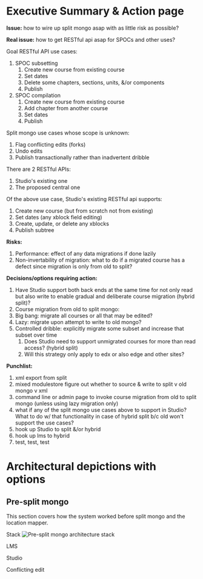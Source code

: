 # Executive Summary & Action page

**Issue:** how to wire up split mongo asap with as little risk as possible?

**Real issue:** how to get RESTful api asap for SPOCs and other uses?

Goal RESTful API use cases:

1. SPOC subsetting
    1. Create new course from existing course
    1. Set dates
    1. Delete some chapters, sections, units, &/or components
    1. Publish
1. SPOC compilation
    1. Create new course from existing course
    1. Add chapter from another course
    1. Set dates
    1. Publish

Split mongo use cases whose scope is unknown:

1. Flag conflicting edits (forks)
1. Undo edits
1. Publish transactionally rather than inadvertent dribble

There are 2 RESTful APIs:

1. Studio's existing one
1. The proposed central one

Of the above use case, Studio's existing RESTful api supports:

1. Create new course (but from scratch not from existing)
1. Set dates (any xblock field editing)
1. Create, update, or delete any xblocks
1. Publish subtree

**Risks:**

1. Performance: effect of any data migrations if done lazily
1. Non-invertability of migration: what to do if a migrated course has a defect since migration is only from old to split?

**Decisions/options requiring action:**

1. Have Studio support both back ends at the same time for not only read but also write to enable gradual and deliberate course migration (hybrid split)?
1. Course migration from old to split mongo:
  1. Big bang: migrate all courses or all that may be edited?
  1. Lazy: migrate upon attempt to write to old mongo?
  1. Controlled dribble: explicitly migrate some subset and increase that subset over time
      1. Does Studio need to support unmigrated courses for more than read access? (hybrid split)
      1. Will this strategy only apply to edx or also edge and other sites?


**Punchlist:**

1. xml export from split
1. mixed modulestore figure out whether to source & write to split v old mongo v xml
1. command line or admin page to invoke course migration from old to split mongo (unless using lazy migration only)
1. what if any of the split mongo use cases above to support in Studio? What to do w/ that functionality in case of hybrid split b/c old won't support the use cases?
1. hook up Studio to split &/or hybrid
1. hook up lms to hybrid
1. test, test, test

# Architectural depictions with options

## Pre-split mongo

This section covers how the system worked before split mongo and the location mapper.

Stack
![Pre-split mongo architecture stack](https://github.com/edx/edx-platform/blob/dhm/arch-docs/docs/architecture/presplit.jpg)

LMS

Studio

Conflicting edit
